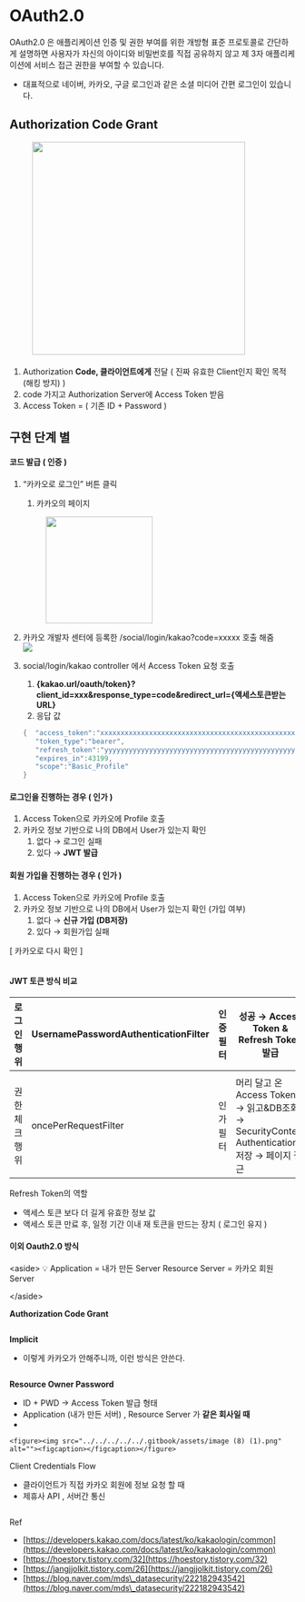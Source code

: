 # OAuth2.0

OAuth2.0 은 애플리케이션 인증 및 권한 부여를 위한 개방형 표준 프로토콜로 간단하게 설명하면 사용자가 자신의 아이디와 비밀번호를 직접 공유하지 않고 제 3자 애플리케이션에 서비스 접근 권한을 부여할 수 있습니다.

* 대표적으로 네이버, 카카오, 구글 로그인과 같은 소셜 미디어 간편 로그인이 있습니다.

## **Authorization Code Grant**

<div align="left">

<figure><img src="../../../../../.gitbook/assets/image (1) (1) (1) (1).png" alt="" width="375"><figcaption></figcaption></figure>

</div>

####

1. Authorization **Code, 클라이언트에게** 전달 ( 진짜 유효한 Client인지 확인 목적(해킹 방지) )
2. code 가지고 Authorization Server에 Access Token 받음
3. Access Token = ( 기존 ID + Password )



## 구현 단계 별

#### 코드 발급 ( 인증 )

1.  “카카오로 로그인” 버튼 클릭

    1. 카카오의 페이지

    <div align="left">

    <figure><img src="../../../../../.gitbook/assets/image (2) (1) (1).png" alt="" width="188"><figcaption></figcaption></figure>

    </div>


2. 카카오 개발자 센터에 등록한 /social/login/kakao?code=xxxxx 호출 해줌\
   ![](<../../../../../.gitbook/assets/image (4) (1).png>)
3.  social/login/kakao controller 에서 Access Token 요청 호출

    1. **{kakao.url/oauth/token}?client\_id=xxx\&response\_type=code\&redirect\_url={액세스토큰받는URL}**
    2. 응답 값

    ```java
    {  "access_token":"xxxxxxxxxxxxxxxxxxxxxxxxxxxxxxxxxxxxxxxxxxxxxxxxxxxxxx",
       "token_type":"bearer",
       "refresh_token":"yyyyyyyyyyyyyyyyyyyyyyyyyyyyyyyyyyyyyyyyyyyyyyyyyyyyyy",
       "expires_in":43199,
       "scope":"Basic_Profile"
    }
    ```

#### 로그인을 진행하는 경우 ( 인가 )

1. Access Token으로 카카오에 Profile 호출
2. 카카오 정보 기반으로 나의 DB에서 User가 있는지 확인
   1. 없다 → 로그인 실패
   2. 있다 → **JWT 발급**

#### 회원 가입을 진행하는 경우 ( 인가 )

1. Access Token으로 카카오에 Profile 호출
2. 카카오 정보 기반으로 나의 DB에서 User가 있는지 확인 (가입 여부)
   1. 없다 → **신규 가입 (DB저장)**
   2. 있다 → 회원가입 실패

\[ 카카오로 다시 확인 ]

<figure><img src="../../../../../.gitbook/assets/image (5) (1).png" alt=""><figcaption></figcaption></figure>

#### JWT 토큰 방식 비교

| 로그인 행위   | UsernamePasswordAuthenticationFilter | 인증 필터 | 성공 → Access Token & Refresh Token 발급                                         |
| -------- | ------------------------------------ | ----- | ---------------------------------------------------------------------------- |
|          |                                      |       |                                                                              |
| 권한 체크 행위 | oncePerRequestFilter                 | 인가 필터 | 머리 달고 온 Access Token → 읽고\&DB조회 → SecurityContext Authentication 저장 → 페이지 접근 |

Refresh Token의 역할

* 액세스 토큰 보다 더 길게 유효한 정보 값
* 액세스 토큰 만료 후, 일정 기간 이내 재 토큰을 만드는 장치 ( 로그인 유지 )



#### 이외 Oauth2.0 방식

\<aside> 💡 Application = 내가 만든 Server Resource Server = 카카오 회원 Server

\</aside>

**Authorization Code Grant**

<figure><img src="../../../../../.gitbook/assets/image (6) (1).png" alt=""><figcaption></figcaption></figure>

**Implicit**

* 이렇게 카카오가 안해주니까, 이런 방식은 안쓴다.

<figure><img src="../../../../../.gitbook/assets/image (7) (1).png" alt=""><figcaption></figcaption></figure>

**Resource Owner Password**

* ID + PWD → Access Token 발급 형태
* Application (내가 만든 서버) , Resource Server 가 **같은 회사일 때**
*

    <figure><img src="../../../../../.gitbook/assets/image (8) (1).png" alt=""><figcaption></figcaption></figure>

Client Credentials Flow

* 클라이언트가 직접 카카오 회원에 정보 요청 할 때
* 제휴사 API , 서버간 통신

<figure><img src="../../../../../.gitbook/assets/image (9) (1).png" alt=""><figcaption></figcaption></figure>

Ref

* [https://developers.kakao.com/docs/latest/ko/kakaologin/common](https://developers.kakao.com/docs/latest/ko/kakaologin/common)
* [https://hoestory.tistory.com/32](https://hoestory.tistory.com/32)
* [https://jangjjolkit.tistory.com/26](https://jangjjolkit.tistory.com/26)
* [https://blog.naver.com/mds\_datasecurity/222182943542](https://blog.naver.com/mds\_datasecurity/222182943542)
